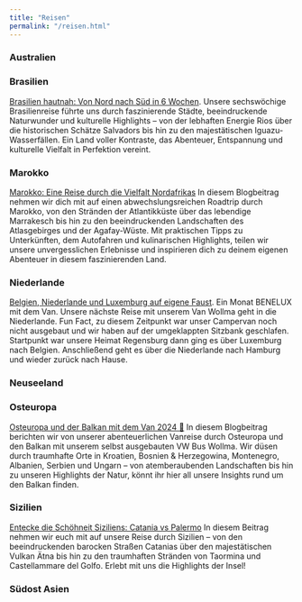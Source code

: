 ```yaml
---
title: "Reisen"
permalink: "/reisen.html"
---
```


### Australien

### Brasilien 
<a href="{% post_url 2022-09-24-brazil %}">Brasilien hautnah: Von Nord nach Süd in 6 Wochen</a>. Unsere sechswöchige Brasilienreise führte uns durch faszinierende Städte, beeindruckende Naturwunder und kulturelle Highlights – von der lebhaften Energie Rios über die historischen Schätze Salvadors bis hin zu den majestätischen Iguazu-Wasserfällen. Ein Land voller Kontraste, das Abenteuer, Entspannung und kulturelle Vielfalt in Perfektion vereint.

### Marokko 
<a href="{% post_url 2024-02-22-morocco %}">Marokko: Eine Reise durch die Vielfalt Nordafrikas</a>
In diesem Blogbeitrag nehmen wir dich mit auf einen abwechslungsreichen Roadtrip durch Marokko, von den Stränden der Atlantikküste über das lebendige Marrakesch bis hin zu den beeindruckenden Landschaften des Atlasgebirges und der Agafay-Wüste. Mit praktischen Tipps zu Unterkünften, dem Autofahren und kulinarischen Highlights, teilen wir unsere unvergesslichen Erlebnisse und inspirieren dich zu deinem eigenen Abenteuer in diesem faszinierenden Land.

### Niederlande 
<a href="{% post_url 2023-02-06-benelux %}">Belgien, Niederlande und Luxemburg auf eigene Faust</a>. Ein Monat BENELUX mit dem Van. Unsere nächste Reise mit unserem Van Wollma geht in die Niederlande. Fun Fact, zu diesem Zeitpunkt war unser Campervan noch nicht ausgebaut und wir haben auf der umgeklappten Sitzbank geschlafen. Startpunkt war unsere Heimat Regensburg dann ging es über Luxemburg nach Belgien. Anschließend geht es über die Niederlande nach Hamburg und wieder zurück nach Hause. 

### Neuseeland

### Osteuropa 
<a href="{% post_url 2024-09-24-Osteuropa-Balkan %}">Osteuropa und der Balkan mit dem Van 2024 🚌</a> 
In diesem Blogbeitrag berichten wir von unserer abenteuerlichen Vanreise durch Osteuropa und den Balkan mit unserem selbst ausgebauten VW Bus Wollma. Wir düsen durch traumhafte Orte in Kroatien, Bosnien & Herzegowina, Montenegro, Albanien, Serbien und Ungarn – von atemberaubenden Landschaften bis hin zu unseren Highlights der Natur, könnt ihr hier all unsere Insights rund um den Balkan finden. 

### Sizilien
<a href="{% post_url 2023-11-01-sicily %}">Entecke die Schöhneit Siziliens: Catania vs Palermo</a>
In diesem Beitrag nehmen wir euch mit auf unsere Reise durch Sizilien – von den beeindruckenden barocken Straßen Catanias über den majestätischen Vulkan Ätna bis hin zu den traumhaften Stränden von Taormina und Castellammare del Golfo. Erlebt mit uns die Highlights der Insel!

### Südost Asien
